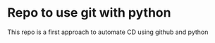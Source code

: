 # Repo to use git with python


This repo is a first approach to automate CD using github and python 


